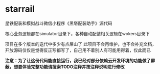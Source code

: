 # starrail
星铁配装和模拟战斗微信小程序《黑塔配装助手》源代码

核心业务逻辑都在simulator目录下，各种自动配装相关逻辑在wokers目录下

项目在多个版本的迭代中多少有点屎山了
此项目不会再维护，也不会补充文档，开放源码仅仅是觉得反正写都写了，自己用不着别人有可能用得着，仅此而已

**注意：为了让这份代码能直接运行，我已经对部分依赖云开发环境的功能做了屏蔽，想要体验完整功能请搜索TODO注释并按注释说明进行修改**